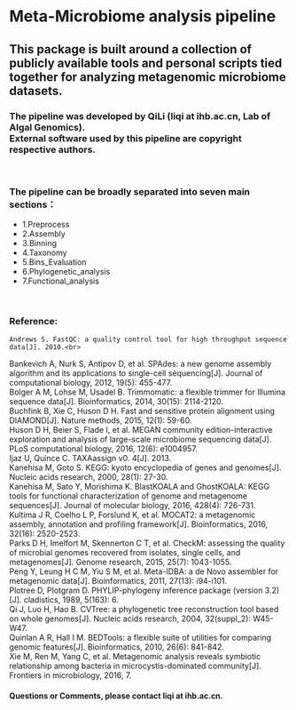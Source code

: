 # Meta-Microbiome analysis pipeline

## This package is built around a collection of publicly available tools and personal scripts tied together for analyzing metagenomic microbiome datasets.

### The pipeline was developed by QiLi (liqi at ihb.ac.cn, Lab of Algal Genomics).<br> External software used by this pipeline are copyright respective authors.
<br>

### The pipeline can be broadly separated into seven main sections：
* 1.Preprocess
* 2.Assembly
* 3.Binning
* 4.Taxonomy
* 5.Bins_Evaluation
* 6.Phylogenetic_analysis
* 7.Functional_analysis
<br>

### Reference:
    Andrews S. FastQC: a quality control tool for high throughput sequence data[J]. 2010.<br>
Bankevich A, Nurk S, Antipov D, et al. SPAdes: a new genome assembly algorithm and its applications to single-cell sequencing[J]. Journal of computational biology, 2012, 19(5): 455-477.<br>
Bolger A M, Lohse M, Usadel B. Trimmomatic: a flexible trimmer for Illumina sequence data[J]. Bioinformatics, 2014, 30(15): 2114-2120.<br>
Buchfink B, Xie C, Huson D H. Fast and sensitive protein alignment using DIAMOND[J]. Nature methods, 2015, 12(1): 59-60.<br>
Huson D H, Beier S, Flade I, et al. MEGAN community edition-interactive exploration and analysis of large-scale microbiome sequencing data[J]. PLoS computational biology, 2016, 12(6): e1004957.<br>
Ijaz U, Quince C. TAXAassign v0. 4[J]. 2013.<br>
Kanehisa M, Goto S. KEGG: kyoto encyclopedia of genes and genomes[J]. Nucleic acids research, 2000, 28(1): 27-30.<br>
Kanehisa M, Sato Y, Morishima K. BlastKOALA and GhostKOALA: KEGG tools for functional characterization of genome and metagenome sequences[J]. Journal of molecular biology, 2016, 428(4): 726-731.<br>
Kultima J R, Coelho L P, Forslund K, et al. MOCAT2: a metagenomic assembly, annotation and profiling framework[J]. Bioinformatics, 2016, 32(16): 2520-2523.<br>
Parks D H, Imelfort M, Skennerton C T, et al. CheckM: assessing the quality of microbial genomes recovered from isolates, single cells, and metagenomes[J]. Genome research, 2015, 25(7): 1043-1055.<br>
Peng Y, Leung H C M, Yiu S M, et al. Meta-IDBA: a de Novo assembler for metagenomic data[J]. Bioinformatics, 2011, 27(13): i94-i101.<br>
Plotree D, Plotgram D. PHYLIP-phylogeny inference package (version 3.2)[J]. cladistics, 1989, 5(163): 6.<br>
Qi J, Luo H, Hao B. CVTree: a phylogenetic tree reconstruction tool based on whole genomes[J]. Nucleic acids research, 2004, 32(suppl_2): W45-W47.<br>
Quinlan A R, Hall I M. BEDTools: a flexible suite of utilities for comparing genomic features[J]. Bioinformatics, 2010, 26(6): 841-842.<br>
Xie M, Ren M, Yang C, et al. Metagenomic analysis reveals symbiotic relationship among bacteria in microcystis-dominated community[J]. Frontiers in microbiology, 2016, 7.<br>


#### Questions or Comments, please contact liqi at ihb.ac.cn.
